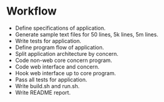 # Workflow

* Define specifications of application.
* Generate sample text files for 50 lines, 5k lines, 5m lines.
* Write tests for application.
* Define program flow of application.
* Split application architecture by concern.
* Code non-web core concern program.
* Code web interface and concern.
* Hook web interface up to core program.
* Pass all tests for application.
* Write build.sh and run.sh.
* Write README report.
